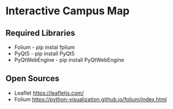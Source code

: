 # Interactive Campus Map

## Required Libraries
* Folium - pip instal fplium
* PyQt5 - pip install PyQt5
* PyQtWebEngine - pip install PyQtWebEngine



## Open Sources
* Leaflet https://leafletjs.com/
* Folium https://python-visualization.github.io/folium/index.html
